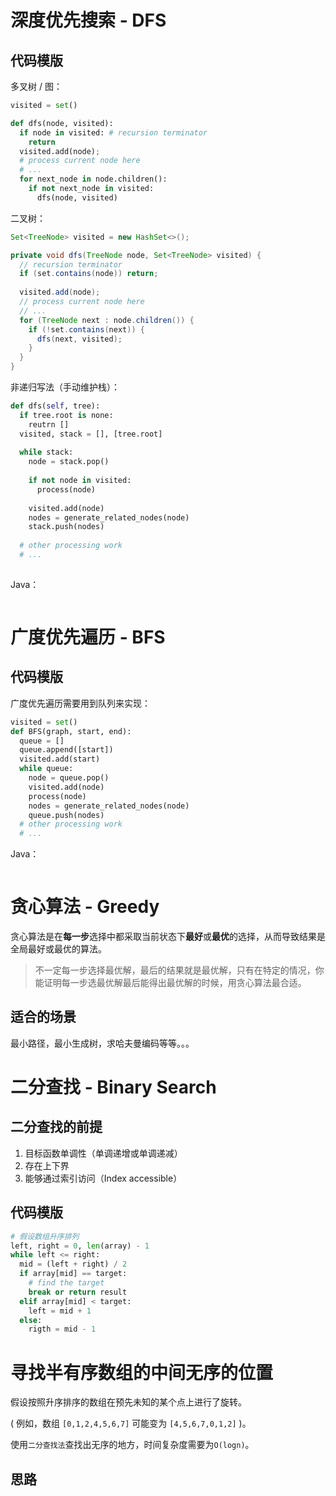 # 深度优先搜索 - DFS

## 代码模版

多叉树 / 图：

```python
visited = set()

def dfs(node, visited):
  if node in visited: # recursion terminator
    return
  visited.add(node);
  # process current node here
  # ...
  for next_node in node.children():
    if not next_node in visited:
      dfs(node, visited)
```

二叉树：

```java
Set<TreeNode> visited = new HashSet<>();

private void dfs(TreeNode node, Set<TreeNode> visited) {
  // recursion terminator
  if (set.contains(node)) return;
  
  visited.add(node);
  // process current node here
  // ...
  for (TreeNode next : node.children()) {
    if (!set.contains(next)) {
      dfs(next, visited);
    }
  }
}
```

非递归写法（手动维护栈）：

```python
def dfs(self, tree):
  if tree.root is none:
    reutrn []
  visited, stack = [], [tree.root]
  
  while stack:
    node = stack.pop()
    
    if not node in visited:
      process(node)
    
    visited.add(node)
    nodes = generate_related_nodes(node)
    stack.push(nodes)
  
  # other processing work
  # ...
    
```

Java：

```java

```



# 广度优先遍历 - BFS

## 代码模版

广度优先遍历需要用到队列来实现：

```python
visited = set()
def BFS(graph, start, end):
  queue = []
  queue.append([start])
  visited.add(start)
  while queue:
    node = queue.pop()
    visited.add(node)
    process(node)
    nodes = generate_related_nodes(node)
    queue.push(nodes)
  # other processing work
  # ...
```

Java：

```java

```

# 贪心算法 - Greedy

贪心算法是在**每一步**选择中都采取当前状态下**最好**或**最优**的选择，从而导致结果是全局最好或最优的算法。

> 不一定每一步选择最优解，最后的结果就是最优解，只有在特定的情况，你能证明每一步选最优解最后能得出最优解的时候，用贪心算法最合适。

## 适合的场景

最小路径，最小生成树，求哈夫曼编码等等。。。

# 二分查找 - Binary Search

## 二分查找的前提

1. 目标函数单调性（单调递增或单调递减）
2. 存在上下界
3. 能够通过索引访问（Index accessible）

## 代码模版

```python
# 假设数组升序排列
left, right = 0, len(array) - 1
while left <= right:
  mid = (left + right) / 2
  if array[mid] == target:
    # find the target
    break or return result
  elif array[mid] < target:
    left = mid + 1
  else:
    rigth = mid - 1
```

# 寻找半有序数组的中间无序的位置

假设按照升序排序的数组在预先未知的某个点上进行了旋转。

( 例如，数组 `[0,1,2,4,5,6,7]` 可能变为 `[4,5,6,7,0,1,2]` )。

使用`二分查找法`查找出无序的地方，时间复杂度需要为`O(logn)`。

## 思路

